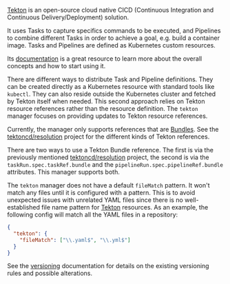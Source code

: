 [Tekton](https://tekton.dev/) is an open-source cloud native CICD (Continuous Integration and Continuous Delivery/Deployment) solution.

It uses Tasks to capture specifics commands to be executed, and Pipelines to combine different Tasks in order to achieve a goal, e.g. build a container image.
Tasks and Pipelines are defined as Kubernetes custom resources.

Its [documentation](https://tekton.dev/docs/) is a great resource to learn more about the overall concepts and how to start using it.

There are different ways to distribute Task and Pipeline definitions.
They can be created directly as a Kubernetes resource with standard tools like `kubectl`.
They can also reside outside the Kubernetes cluster and fetched by Tekton itself when needed.
This second approach relies on Tekton resource references rather than the resource definition.
The `tekton` manager focuses on providing updates to Tekton resource references.

Currently, the manager only supports references that are [Bundles](https://tekton.dev/docs/pipelines/tekton-bundle-contracts/).
See the [tektoncd/resolution](https://github.com/tektoncd/resolution) project for the different kinds of Tekton references.

There are two ways to use a Tekton Bundle reference.
The first is via the previously mentioned [tektoncd/resolution](https://github.com/tektoncd/resolution) project, the second is via the `taskRun.spec.taskRef.bundle` and the `pipelineRun.spec.pipelineRef.bundle` attributes.
This manager supports both.

The `tekton` manager does not have a default `fileMatch` pattern.
It won't match any files until it is configured with a pattern.
This is to avoid unexpected issues with unrelated YAML files since there is no well-established file name pattern for [Tekton](https://tekton.dev/) resources.
As an example, the following config will match all the YAML files in a repository:

```json
{
  "tekton": {
    "fileMatch": ["\\.yaml$", "\\.yml$"]
  }
}
```

See the [versioning](https://docs.renovatebot.com/modules/versioning/) documentation for details on the existing versioning rules and possible alterations.
